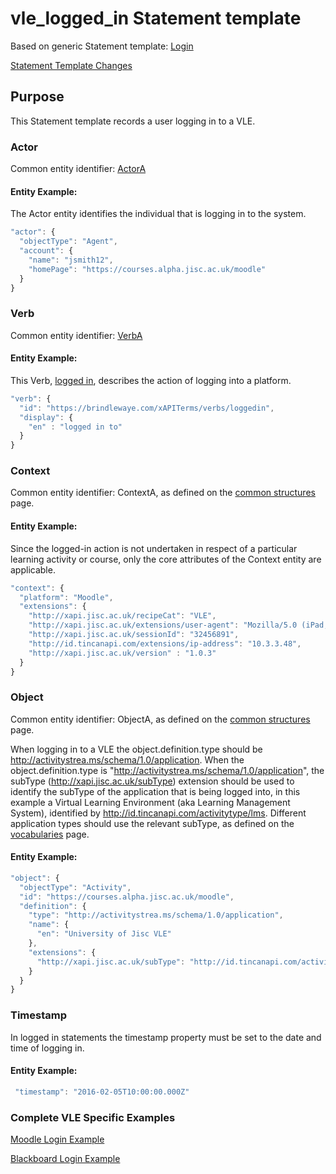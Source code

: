 # vle_logged_in Statement template

Based on generic Statement template: [Login](/generic/login.md)

[Statement Template Changes](/version_changes.md#logged-in)

## Purpose
This Statement template records a user logging in to a VLE.

### Actor
Common entity identifier: [ActorA](/common_structures.md#actora)

#### Entity Example:
The Actor entity identifies the individual that is logging in to the system.

``` Javascript
"actor": {
  "objectType": "Agent",
  "account": {
    "name": "jsmith12",
    "homePage": "https://courses.alpha.jisc.ac.uk/moodle"
  }
}
```

### Verb
Common entity identifier: [VerbA](/common_structures.md#verba)

#### Entity Example:
This Verb, [logged in](/vocabulary.md#logged-in), describes the action of logging into a platform.

``` javascript
"verb": {
  "id": "https://brindlewaye.com/xAPITerms/verbs/loggedin",
  "display": {
    "en" : "logged in to"
  }
}
```

### Context
Common entity identifier: ContextA, as defined on the [common structures](/common_structures.md#contexta) page.

#### Entity Example:
Since the logged-in action is not undertaken in respect of a particular learning activity or course, only the core attributes of the Context entity are applicable.


``` javascript
"context": {
  "platform": "Moodle",
  "extensions": {
    "http://xapi.jisc.ac.uk/recipeCat": "VLE",
    "http://xapi.jisc.ac.uk/extensions/user-agent": "Mozilla/5.0 (iPad; U; CPU OS 3_2_1 like Mac OS X; en-us) AppleWebKit/531.21.10 (KHTML, like Gecko) Mobile/7B405",
    "http://xapi.jisc.ac.uk/sessionId": "32456891",
    "http://id.tincanapi.com/extensions/ip-address": "10.3.3.48",
    "http://xapi.jisc.ac.uk/version" : "1.0.3"
  }
}
```

### Object
Common entity identifier: ObjectA, as defined on the [common structures](/common_structures.md#objecta) page.

When logging in to a VLE the object.definition.type should be http://activitystrea.ms/schema/1.0/application. When the object.definition.type is "http://activitystrea.ms/schema/1.0/application", the subType (http://xapi.jisc.ac.uk/subType) extension should be used to identify the subType of the application that is being logged into, in this example a Virtual Learning Environment (aka Learning Management System), identified by  http://id.tincanapi.com/activitytype/lms. Different application types should use the relevant subType, as defined on the [vocabularies](/vocabulary.md#activity-types) page.

#### Entity Example:
``` javascript
"object": {
  "objectType": "Activity",
  "id": "https://courses.alpha.jisc.ac.uk/moodle",
  "definition": {
    "type": "http://activitystrea.ms/schema/1.0/application",
    "name": {
      "en": "University of Jisc VLE"
    },
    "extensions": {
      "http://xapi.jisc.ac.uk/subType": "http://id.tincanapi.com/activitytype/lms"
    }
  }
}
```

### Timestamp

In logged in statements the timestamp property must be set to the date and time of logging in.

#### Entity Example:

``` javascript
 "timestamp": "2016-02-05T10:00:00.000Z"
```

### Complete VLE Specific Examples
[Moodle Login Example](/vle/moodle/login.js)

[Blackboard Login Example](/vle/blackboard/loggedin.json)
